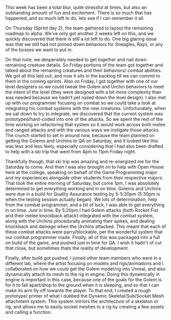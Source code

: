 
This week has been a total blur, quite stressful at times, but also
an outstanding amount of fun and excitement. There is so much that
has happened, and so much left to do, lets see if I can remember it all.

On Thursday (Sprint day 2), the team gathered to layout the remaining
roadmap to alpha. We've only got another 2 weeks left on this, and
we quickly discovered that there is still a lot left to do.
One big glaring issue was that we still had not pinned down behaviors
for Sneagles, Rays, or any of the bosses we want to put in.

On that note, we desperately needed to get together and nail down
remaining creature details. So Friday portions of the team got
together and talked about the remaining creatures and their behaviors/
combat abilities. We got all this laid out, and now it sits in the
backlog till we can commit to them in the coming sprints. Also on Friday,
I got together with one of our level designers so we could tweak the
Golem and Urchin behaviors to meet the intent of the level
(they were designed with a bit more complexity than was needed because
we hadn't yet nailed down the level design). I also met up with
our programmer focusing on combat so we could take a look at integrating
his combat systems with the new creatures. Unfortunately, when we sat
down to try to integrate, we discovered that the current system was
prototyped/hard-coded into one of the attacks. So we spent the rest of
the time working on refactoring that system so it would work across
both melee and ranged attacks and with the various ways we instigate
those attacks. The crunch started to set in around now, because the
team planned on getting the Golems and Urchins to QA on Saturday,
and it looked like this was less and less likely, especially considering
that I had also been drafted to help with a ski trip that went from
4pm to 11pm Friday night.

Thankfully though, that ski trip was amazing and re-energized me for
the Saturday to come. And then I was also brought on to help with
Open House here at the college, speaking on behalf of the
Game Programming major and my experiences alongside other students
from their respective majors. That took the entire morning of Saturday,
but come 1pm, I was absolutely determined to get everything working
and in on time. Golems and Urchins were due in a build for
Quality Assurance testing by 5-5:30pm (5:30pm is when the testing
session actually began). We lots of determination, help from
the combat programmer, and a bit of luck, I was able to get everything
in on time. <i>Just</i> in time. By 5:20pm I had Golem attacks
(both Rocket Fist and their melee knockback attack) integrated with
the combat system, along with the Urchins procedurally animating
their spikes, and dealing knockback and damage when the Urchins attacked.
This meant that each of these combat attacks were parry/blockable,
per the wonderful system that our combat programmer made. Finally,
all of this was packaged into a full on build of the game, and pushed
just in time for QA. I wish it hadn't of cut that close, but sometimes
thats the reality of development.

Finally, after build got pushed, I joined other team members who were
in a different lab, where the artist focusing on models and rigs/animations
and I collaborated on how we could get the Golem model/rig into Unreal,
and also dynamically attach its mesh to the rig in engine.
Doing this dynamically in engine is important in this case,
because one of the goals for the Golem is for it to fall apart/drop
to the ground when it is sleeping, and so that I can make its arm
fly off towards the player. To that end, I created a rough prototype/
primer of what I dubbed the Dynamic Skeletal/Sub/Socket Mesh
attachment system. This system mirrors the architecture of a skeleton
or rig, and allows me to easily socket meshes to a rig by creating a
few assets and calling a function.
